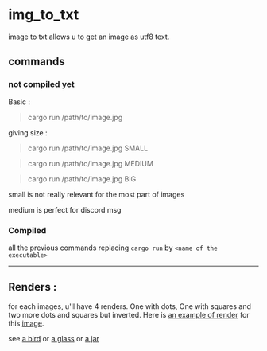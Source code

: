 # img_to_txt

image to txt allows u to get an image as utf8 text.

## commands

### not compiled yet 

Basic : 
> cargo run /path/to/image.jpg


giving size : 
> cargo run /path/to/image.jpg SMALL

> cargo run /path/to/image.jpg MEDIUM
 
> cargo run /path/to/image.jpg BIG

small is not really relevant for the most part of images

medium is perfect for discord msg

### Compiled 

all the previous commands replacing `cargo run` by `<name of the executable>`

---

## Renders :

for each images, u'll have 4 renders. One with dots, One with squares and two more dots and squares but inverted.
Here is [an example of render](/renders/terminal_render/example_of_a_render.jpg) for this [image](/renders/terminal_render/house.jpg).

see [a bird](/renders/bird/render.txt) or [a glass](/renders/glass/render.txt) or [a jar](/renders/jar/render.txt) 